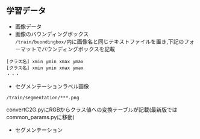 ## 学習データ
* 画像データ
* 画像のバウンディングボックス  
`/train/buondingbox/`内に画像名と同じテキストファイルを置き,下記のフォーマットでバウンディングボックスを記載
```plane
[クラス名] xmin ymin xmax ymax
[クラス名] xmin ymin xmax ymax
・・・
```
* セグメンテーションラベル画像  
```
/train/segmentation/***.png
```
convertC2G.pyにRGBからクラス値への変換テーブルが記載(最新版ではcommon_params.pyに移動)
* セグメンテーション
